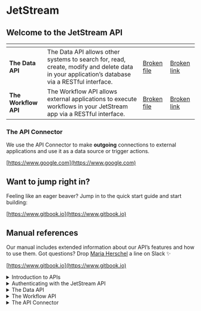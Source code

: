# JetStream

## Welcome to the JetStream API

<table data-card-size="large" data-view="cards" data-full-width="true"><thead><tr><th></th><th></th><th data-hidden data-card-cover data-type="files"></th><th data-hidden data-card-target data-type="content-ref"></th></tr></thead><tbody><tr><td><strong>The Data API</strong></td><td>The Data API allows other systems to search for, read, create, modify and delete data in your application’s database via a RESTful interface.</td><td><a href="broken-reference">Broken file</a></td><td><a href="broken-reference">Broken link</a></td></tr><tr><td><strong>The Workflow API</strong></td><td>The Workflow API allows external applications to execute workflows in your JetStream app via a RESTful interface.</td><td><a href="broken-reference">Broken file</a></td><td><a href="broken-reference">Broken link</a></td></tr></tbody></table>

### The API Connector

We use the API Connector to make **outgoing** connections to external applications and use it as a data source or trigger actions.&#x20;

[https://www.google.com](https://www.google.com)

## Want to jump right in?

Feeling like an eager beaver? Jump in to the quick start guide and start building:

[https://www.gitbook.io](https://www.gitbook.io)

## Manual references

Our manual includes extended information about our API’s features and how to use them. Got questions? Drop [Maria Herschel](http://127.0.0.1:5000/u/PhUGodIRURMKrXxd4gJE1B6atPu2 "mention") a line on Slack :sparkles:

[https://www.gitbook.io](https://www.gitbook.io)

<details>

<summary>Introduction to APIs</summary>

This article series takes an in-depth look at what exactly an API is and how you can both set up an API in JetStream and connect to external APIs in different ways.

Article: [Introduction to APIs](broken-reference)\
Video: [Introduction to APIs](https://www.youtube.com/watch?v=nO8PSqeJaWk\&t=745s)\
Article: [What is a RESTful API?](broken-reference)

</details>

<details>

<summary>Authenticating with the JetStream API</summary>

Authentication is the process of identifying **who** the client is in order to determine what they have access to.\
\
Article series: [The JetStream API and authentication](broken-reference)\
\
\
**Authentication types**\
The JetStream API lets clients authenticate in different ways:\
\
Article: [Accessing the JetStream API without authentication](broken-reference)\
Article: [Accessing the JetStream API authenticated as a User](broken-reference)\
Article: [Accessing the JetStream API authenticated as an admin](broken-reference)\


**How to set up authentication in the external system**\
The JetStream uses the bearer token method to authenticate clients.

Article: [How to set up authentication in an external app](broken-reference)

</details>

<details>

<summary>The Data API</summary>

The Data API lets you set up an API in your JetStream application that accepts **incoming** **requests** to search for, read, create, edit and delete entries in your database.\
\
Article series: [The Data API](broken-reference)

</details>

<details>

<summary>The Workflow API</summary>

The Data API lets you set up an API in your JetStream application that accepts **incoming** **requests** to trigger workflows.\
\
Article series: [The Workflow API](broken-reference)

</details>

<details>

<summary>The API Connector</summary>

The API Connector lets you connect to external RESTful APIs to trigger workflows or to use as a data source.\
\
Article series: [The API Connector](broken-reference)

</details>

